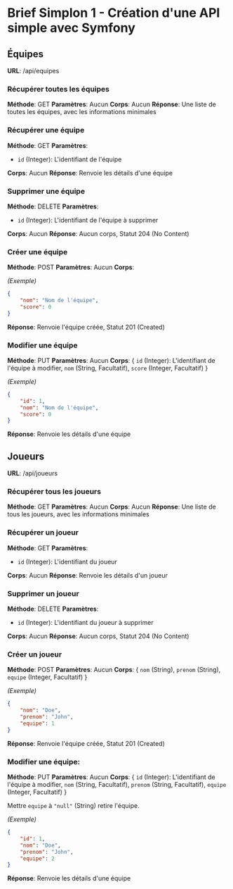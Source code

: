 # Brief Simplon 1 - Création d'une API simple avec Symfony

## Équipes

**URL**: /api/equipes

### Récupérer toutes les équipes

**Méthode**: GET
**Paramètres**: Aucun
**Corps**: Aucun
**Réponse**: Une liste de toutes les équipes, avec les informations minimales

### Récupérer une équipe

**Méthode**: GET
**Paramètres**:

- `id` (Integer): L'identifiant de l'équipe

**Corps**: Aucun
**Réponse**: Renvoie les détails d'une équipe

### Supprimer une équipe

**Méthode**: DELETE
**Paramètres**:

- `id` (Integer): L'identifiant de l'équipe à supprimer

**Corps**: Aucun
**Réponse**: Aucun corps, Statut 204 (No Content)

### Créer une équipe

**Méthode**: POST
**Paramètres**: Aucun
**Corps**:

_(Exemple)_

```JSON
{
	"nom": "Nom de l'équipe",
	"score": 0
}
```

**Réponse**: Renvoie l'équipe créée, Statut 201 (Created)

### Modifier une équipe

**Méthode**: PUT
**Paramètres**: Aucun
**Corps**: { `id` (Integer): L'identifiant de l'équipe à modifier, `nom` (String, Facultatif), `score` (Integer, Facultatif) }

_(Exemple)_

```JSON
{
	"id": 1,
	"nom": "Nom de l'équipe",
	"score": 0
}
```

**Réponse**: Renvoie les détails d'une équipe

## Joueurs

**URL**: /api/joueurs

### Récupérer tous les joueurs

**Méthode**: GET
**Paramètres**: Aucun
**Corps**: Aucun
**Réponse**: Une liste de tous les joueurs, avec les informations minimales

### Récupérer un joueur

**Méthode**: GET
**Paramètres**:

- `id` (Integer): L'identifiant du joueur

**Corps**: Aucun
**Réponse**: Renvoie les détails d'un joueur

### Supprimer un joueur

**Méthode**: DELETE
**Paramètres**:

- `id` (Integer): L'identifiant du joueur à supprimer

**Corps**: Aucun
**Réponse**: Aucun corps, Statut 204 (No Content)

### Créer un joueur

**Méthode**: POST
**Paramètres**: Aucun
**Corps**: { `nom` (String), `prenom` (String), `equipe` (Integer, Facultatif) }

_(Exemple)_

```JSON
{
	"nom": "Doe",
	"prenom": "John",
	"equipe": 1
}
```

**Réponse**: Renvoie l'équipe créée, Statut 201 (Created)

### Modifier une équipe:

**Méthode**: PUT
**Paramètres**: Aucun
**Corps**: { `id` (Integer): L'identifiant de l'équipe à modifier, `nom` (String, Facultatif), `prenom` (String, Facultatif), `equipe` (Integer, Facultatif) }

Mettre `equipe` à `"null"` (String) retire l'équipe.

_(Exemple)_

```JSON
{
	"id": 1,
	"nom": "Doe",
	"prenom": "John",
	"equipe": 2
}
```

**Réponse**: Renvoie les détails d'une équipe
